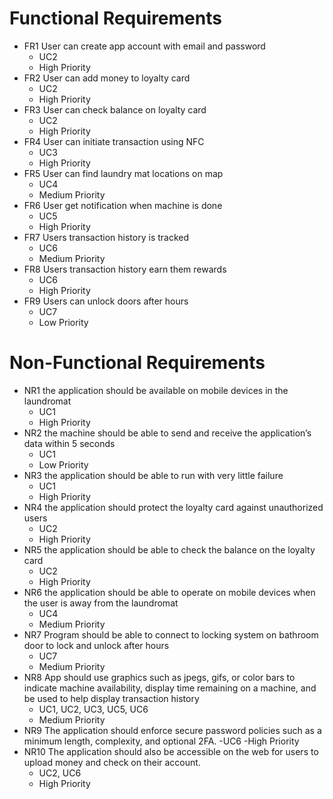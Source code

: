 # Functional Requirements
- FR1 User can create app account with email and password
	- UC2
	- High Priority
- FR2 User can add money to loyalty card 
	- UC2
	- High Priority
- FR3 User can check balance on loyalty card 
	- UC2
	- High Priority
- FR4 User can initiate transaction using NFC
	- UC3
	- High Priority
- FR5 User can find laundry mat locations on map
  	- UC4
  	- Medium Priority
 - FR6 User get notification when machine is done
   	- UC5
   	- High Priority
 - FR7 Users transaction history is tracked
   	- UC6
   	- Medium Priority
 - FR8 Users transaction history earn them rewards
   	- UC6
   	- High Priority
 - FR9 Users can unlock doors after hours
   	- UC7
   	- Low Priority
# Non-Functional Requirements
 - NR1 the application should be available on mobile devices in the laundromat
   - UC1
   - High Priority
 - NR2 the machine should be able to send and receive the application’s data within 5 seconds
 	- UC1
 	- Low Priority
 - NR3 the application should be able to run with very little failure
 	- UC1
 	- High Priority
 - NR4 the application should protect the loyalty card against unauthorized users
	- UC2
   	- High Priority
 - NR5 the application should be able to check the balance on the loyalty card
    - UC2
    - High Priority
 - NR6 the application should be able to operate on mobile devices when the user is away from the laundromat
   	- UC4
   	- Medium Priority
 - NR7 Program should be able to connect to locking system on bathroom door to lock and unlock after hours
	- UC7
 	- Medium Priority 
- NR8 App should use graphics such as jpegs, gifs, or color bars to indicate machine availability, display time remaining on a machine, and be used to help display transaction history
	- UC1, UC2, UC3, UC5, UC6
	- Medium Priority
- NR9 The application should enforce secure password policies such as a minimum length, complexity, and optional 2FA.
	-UC6
	-High Priority
- NR10 The application should also be accessible on the web for users to upload money and check on their account.
	- UC2, UC6
	- High Priority
